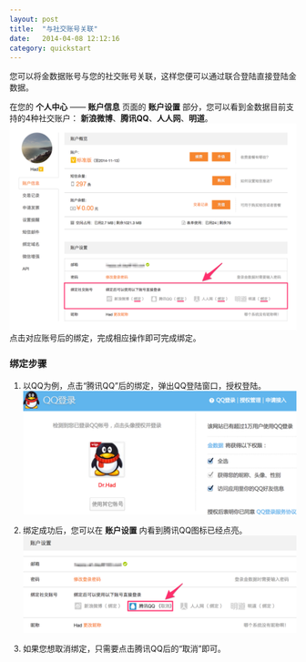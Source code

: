 ```yaml
---
layout: post
title:  "与社交账号关联"
date:   2014-04-08 12:12:16
category: quickstart
---
```


您可以将金数据账号与您的社交账号关联，这样您便可以通过联合登陆直接登陆金数据。

在您的 **个人中心** —— **账户信息** 页面的 **账户设置** 部分，您可以看到金数据目前支持的4种社交账户：
**新浪微博**、**腾讯QQ**、**人人网**、**明道**。
	![](/images/social-accounts-1.png)
点击对应账号后的绑定，完成相应操作即可完成绑定。

### 绑定步骤

1. 以QQ为例，点击“腾讯QQ”后的绑定，弹出QQ登陆窗口，授权登陆。
	![](/images/social-accounts-2.png)

2. 绑定成功后，您可以在 **账户设置** 内看到腾讯QQ图标已经点亮。
	![](/images/social-accounts-3.png)

3. 如果您想取消绑定，只需要点击腾讯QQ后的“取消”即可。
